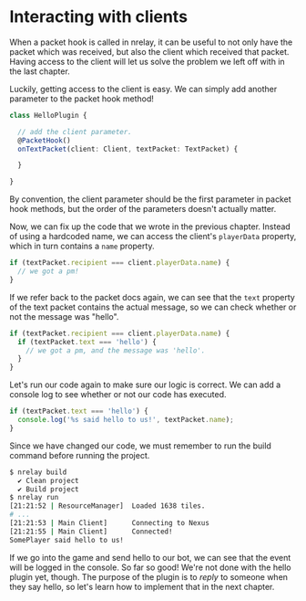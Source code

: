 # Interacting with clients

When a packet hook is called in nrelay, it can be useful to not only have the packet which was received, but also the client which received that packet. Having access to the client will let us solve the problem we left off with in the last chapter.

Luckily, getting access to the client is easy. We can simply add another parameter to the packet hook method!

```ts
class HelloPlugin {

  // add the client parameter.
  @PacketHook()
  onTextPacket(client: Client, textPacket: TextPacket) {

  }

}
```

By convention, the client parameter should be the first parameter in packet hook methods, but the order of the parameters doesn't actually matter.

Now, we can fix up the code that we wrote in the previous chapter. Instead of using a hardcoded name, we can access the client's `playerData` property, which in turn contains a `name` property.

```ts
if (textPacket.recipient === client.playerData.name) {
  // we got a pm!
}
```

If we refer back to the packet docs again, we can see that the `text` property of the text packet contains the actual message, so we can check whether or not the message was "hello".

```ts
if (textPacket.recipient === client.playerData.name) {
  if (textPacket.text === 'hello') {
    // we got a pm, and the message was 'hello'.
  }
}
```

Let's run our code again to make sure our logic is correct. We can add a console log to see whether or not our code has executed.

```ts
if (textPacket.text === 'hello') {
  console.log('%s said hello to us!', textPacket.name);
}
```

Since we have changed our code, we must remember to run the build command before running the project.

```bash
$ nrelay build
  ✔ Clean project
  ✔ Build project
$ nrelay run
[21:21:52 | ResourceManager]  Loaded 1638 tiles.
# ...
[21:21:53 | Main Client]      Connecting to Nexus
[21:21:55 | Main Client]      Connected!
SomePlayer said hello to us!
```

If we go into the game and send hello to our bot, we can see that the event will be logged in the console. So far so good! We're not done with the hello plugin yet, though. The purpose of the plugin is to *reply* to someone when they say hello, so let's learn how to implement that in the next chapter.
